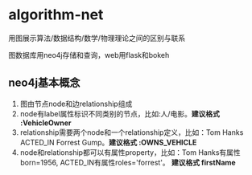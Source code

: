 # algorithm-net
用图展示算法/数据结构/数学/物理理论之间的区别与联系

图数据库用neo4j存储和查询，web用flask和bokeh

## neo4j基本概念
1. 图由节点node和边relationship组成
2. node有label属性标识不同类别的节点，比如:人/电影。**建议格式 :VehicleOwner**
3. relationship需要两个node和一个relationship定义，比如：Tom Hanks ACTED_IN Forrest Gump。**建议格式 :OWNS_VEHICLE**
4. node和relationship都可以有属性property，比如：Tom Hanks有属性born=1956, ACTED_IN有属性roles='forrest'。 **建议格式 firstName**

